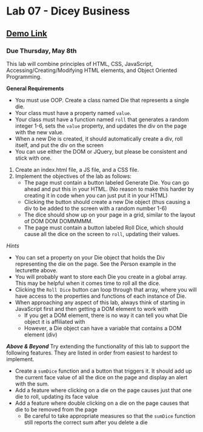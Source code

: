 # Lab 07 - Dicey Business
## [Demo Link](https://smithbrandon.github.io/Covalence-Lab-07)

### Due Thursday, May 8th
This lab will combine principles of HTML, CSS, JavaScript, Accessing/Creating/Modifying HTML elements, and Object Oriented Programming.

**General Requirements**
* You must use OOP. Create a class named Die that represents a single die.
* Your class must have a property named `value`.
* Your class must have a function named `roll` that generates a random integer 1-6, sets the `value` property, and updates the div on the page with the new value.
* When a new Die is created, it should automatically create a div, roll itself, and put the div on the screen
* You can use either the DOM or JQuery, but please be consistent and stick with one.

1. Create an index.html file, a JS file, and a CSS file.
2. Implement the objectives of the lab as follows:
    * The page must contain a button labeled Generate Die. You can go ahead and put this in your HTML. (No reason to make this harder by creating it in code when you can just put it in your HTML)
    * Clicking the button should create a new Die object (thus causing a div to be added to the screen with a random number 1-6)
    * The dice should show up on your page in a grid, similar to the layout of DOM DOM DOMMMMM.
    * The page must contain a button labeled Roll Dice, which should cause all the dice on the screen to `roll`, updating their values.
    

*Hints*
* You can set a property on your Die object that holds the Div representing the die on the page. See the Person example in the lecturette above.
* You will probably want to store each Die you create in a global array. This may be helpful when it comes time to roll all the dice.
* Clicking the `Roll Dice` button can loop through that array, where you will have access to the properties and functions of each instance of Die.
* When approaching any aspect of this lab, always think of starting in JavaScript first and then getting a DOM element to work with
    * If you get a DOM element, there is no way it can tell you what Die object it is affiliated with
    * However, a Die object can have a variable that contains a DOM element (div)

**_Above & Beyond_**
Try extending the functionality of this lab to support the following features. They are listed in order from easiest to hardest to implement.
* Create a `sumDice` function and a button that triggers it. It should add up the current face value of all the dice on the page and display an alert with the sum.
* Add a feature where clicking on a die on the page causes just that one die to roll, updating its face value
* Add a feature where double clicking on a die on the page causes that die to be removed from the page
    * Be careful to take appropriate measures so that the `sumDice` function still reports the correct sum after you delete a die
